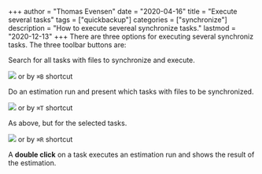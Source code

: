 +++
author = "Thomas Evensen"
date = "2020-04-16"
title =  "Execute several tasks"
tags = ["quickbackup"]
categories = ["synchronize"]
description = "How to execute severeal synchronize tasks."
lastmod = "2020-12-13"
+++
There are three options for executing several synchroniz tasks. The three toolbar buttons are:

Search for all tasks with files to synchronize and execute.

![](/images/RsyncOSX/master/synchronize/backupnow.png) or by `⌘B` shortcut

Do an estimation run and present which tasks with files to be synchronized.

![](/images/RsyncOSX/master/synchronize/quickbackup.png) or by `⌘T` shortcut

As above, but for the selected tasks.

![](/images/RsyncOSX/master/synchronize/batch.png) or by `⌘R` shortcut

A **double click** on a task executes an estimation run and shows the result of the estimation.
